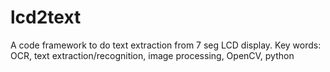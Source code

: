 # lcd2text
A code framework to do text extraction from 7 seg LCD display. Key words: OCR, text extraction/recognition, image processing, OpenCV, python
